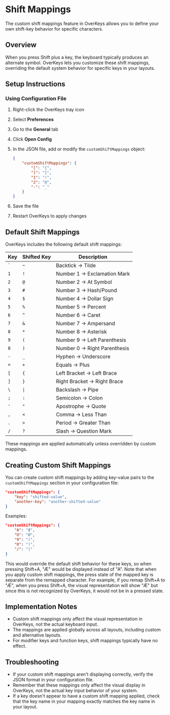 # Shift Mappings

The custom shift mappings feature in OverKeys allows you to define your own shift-key behavior for specific characters.

## Overview

When you press Shift plus a key, the keyboard typically produces an alternate symbol. OverKeys lets you customize these shift mappings, overriding the default system behavior for specific keys in your layouts.

## Setup Instructions

### Using Configuration File

1. Right-click the OverKeys tray icon
2. Select **Preferences**
3. Go to the **General** tab
4. Click **Open Config**
5. In the JSON file, add or modify the `customShiftMappings` object:

    ```json
    {
        "customShiftMappings": {
            "[": "{",
            "]": "}",
            "1": "!",
            "2": "@",
            "-": "_"
        }
    }
    ```

6. Save the file
7. Restart OverKeys to apply changes

## Default Shift Mappings

OverKeys includes the following default shift mappings:

| Key     | Shifted Key | Description                  |
| ------- | ----------- | ---------------------------- |
| `` ` `` | `~`         | Backtick → Tilde             |
| `1`     | `!`         | Number 1 → Exclamation Mark  |
| `2`     | `@`         | Number 2 → At Symbol         |
| `3`     | `#`         | Number 3 → Hash/Pound        |
| `4`     | `$`         | Number 4 → Dollar Sign       |
| `5`     | `%`         | Number 5 → Percent           |
| `6`     | `^`         | Number 6 → Caret             |
| `7`     | `&`         | Number 7 → Ampersand         |
| `8`     | `*`         | Number 8 → Asterisk          |
| `9`     | `(`         | Number 9 → Left Parenthesis  |
| `0`     | `)`         | Number 0 → Right Parenthesis |
| `-`     | `_`         | Hyphen → Underscore          |
| `=`     | `+`         | Equals → Plus                |
| `[`     | `{`         | Left Bracket → Left Brace    |
| `]`     | `}`         | Right Bracket → Right Brace  |
| `\`     | `\|`        | Backslash → Pipe             |
| `;`     | `:`         | Semicolon → Colon            |
| `'`     | `"`         | Apostrophe → Quote           |
| `,`     | `<`         | Comma → Less Than            |
| `.`     | `>`         | Period → Greater Than        |
| `/`     | `?`         | Slash → Question Mark        |

These mappings are applied automatically unless overridden by custom mappings.

## Creating Custom Shift Mappings

You can create custom shift mappings by adding key-value pairs to the `customShiftMappings` section in your configuration file:

```json
"customShiftMappings": {
    "key": "shifted-value",
    "another-key": "another-shifted-value"
}
```

Examples:

```json
"customShiftMappings": {
    "A": "Æ",
    "O": "Ø",
    "9": "(",
    "0": ")",
    "/": "|"
}
```

This would override the default shift behavior for these keys, so when pressing Shift+A, "Æ" would be displayed instead of "A".
Note that when you apply custom shift mappings, the press state of the mapped key is separate from the remapped character. For example, if you remap Shift+A to "Æ", when you press Shift+A, the visual representation will show "Æ" but since this is not recognized by OverKeys, it would not be in a pressed state.

## Implementation Notes

- Custom shift mappings only affect the visual representation in OverKeys, not the actual keyboard input.
- The mappings are applied globally across all layouts, including custom and alternative layouts.
- For modifier keys and function keys, shift mappings typically have no effect.

## Troubleshooting

- If your custom shift mappings aren't displaying correctly, verify the JSON format in your configuration file.
- Remember that these mappings only affect the visual display in OverKeys, not the actual key input behavior of your system.
- If a key doesn't appear to have a custom shift mapping applied, check that the key name in your mapping exactly matches the key name in your layout.
